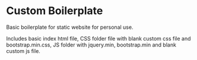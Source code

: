 # Custom Boilerplate

Basic  boilerplate for static website for personal use. 

Includes basic index html file, CSS folder file with blank custom css file and bootstrap.min.css, JS folder with jquery.min, bootstrap.min and blank custom js file.

